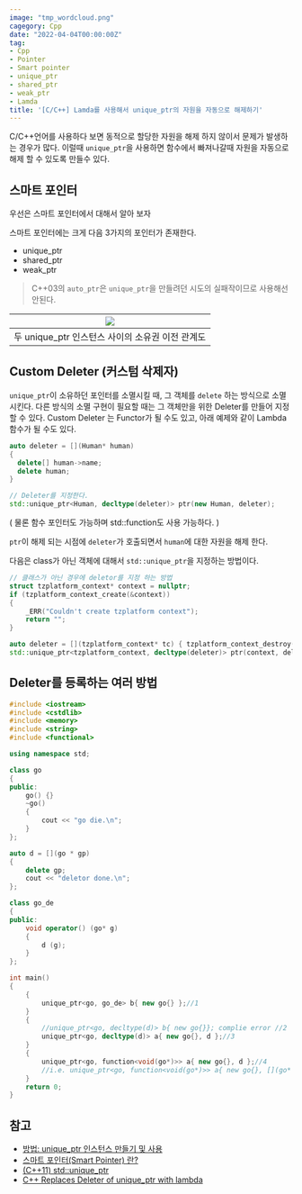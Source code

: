 ```yaml
---
image: "tmp_wordcloud.png"
cagegory: Cpp
date: "2022-04-04T00:00:00Z"
tag:
- Cpp
- Pointer
- Smart pointer
- unique_ptr
- shared_ptr
- weak_ptr
- Lamda
title: '[C/C++] Lamda를 사용해서 unique_ptr의 자원을 자동으로 해제하기'
---
```


C/C++언어를 사용하다 보면 동적으로 할당한 자원을 해제 하지 않이서 문제가 발생하는 경우가 많다. 이럴때 `unique_ptr`을 사용하면 함수에서 빠져나갈때 자원을 자동으로 해제 할 수 있도록 만들수 있다.

## 스마트 포인터

우선은 스마트 포인터에서 대해서 알아 보자

스마트 포인터에는 크게 다음 3가지의 포인터가 존재한다.

* unique_ptr
* shared_ptr
* weak_ptr

> C++03의 `auto_ptr`은 `unique_ptr`을 만들려던 시도의 실패작이므로 사용해선 안된다.

|![](https://docs.microsoft.com/ko-kr/cpp/cpp/media/unique_ptr.png?view=msvc-170)|
|:---:|
|두 unique_ptr 인스턴스 사이의 소유권 이전 관계도|

## Custom Deleter (커스텀 삭제자)

`unique_ptr`이 소유하던 포인터를 소멸시킬 때, 그 객체를 `delete` 하는 방식으로 소멸시킨다. 다른 방식의 소멸 구현이 필요할 때는 그 객체만을 위한 Deleter를 만들어 지정할 수 있다. Custom Deleter 는 Functor가 될 수도 있고, 아래 예제와 같이 Lambda 함수가 될 수도 있다.

```cpp
auto deleter = [](Human* human)
{
  delete[] human->name;
  delete human;
}

// Deleter를 지정한다.
std::unique_ptr<Human, decltype(deleter)> ptr(new Human, deleter);
```
( 물론 함수 포인터도 가능하며 std::function도 사용 가능하다. )

`ptr`이 해제 되는 시점에 `deleter`가 호출되면서 `human`에 대한 자원을 해제 한다.

다음은 class가 아닌 객체에 대해서 `std::unique_ptr`을 지정하는 방법이다.

```cpp
// 클래스가 아닌 경우에 deletor를 지정 하는 방법
struct tzplatform_context* context = nullptr;
if (tzplatform_context_create(&context))
{
    _ERR("Couldn't create tzplatform context");
    return "";
}

auto deleter = [](tzplatform_context* tc) { tzplatform_context_destroy(tc); };
std::unique_ptr<tzplatform_context, decltype(deleter)> ptr(context, deleter); // context에 new 없이 그냥 사용한다.
```

## Deleter를 등록하는 여러 방법

```cpp
#include <iostream>
#include <cstdlib>
#include <memory>
#include <string>
#include <functional>

using namespace std;

class go
{
public:
    go() {}
    ~go()
    {
        cout << "go die.\n";
    }
};

auto d = [](go * gp)
{
    delete gp;
    cout << "deletor done.\n";
};

class go_de
{
public:
    void operator() (go* g)
    {
        d (g);
    }
};

int main()
{
    {
        unique_ptr<go, go_de> b{ new go{} };//1
    }
    {
        //unique_ptr<go, decltype(d)> b{ new go{}}; complie error //2
        unique_ptr<go, decltype(d)> a{ new go{}, d };//3
    }
    {
        unique_ptr<go, function<void(go*)>> a{ new go{}, d };//4
        //i.e. unique_ptr<go, function<void(go*)>> a{ new go{}, [](go* gp){ delete gp; cout << "deletor done.\n"; }};
    }
    return 0;
}
```

## 참고

* [방법: unique_ptr 인스턴스 만들기 및 사용](https://docs.microsoft.com/ko-kr/cpp/cpp/how-to-create-and-use-unique-ptr-instances)
* [스마트 포인터(Smart Pointer) 란?](https://dydtjr1128.github.io/cpp/2019/05/10/Cpp-smart-pointer.html)
* [(C++11) std::unique_ptr](https://blog.frec.kr/cpp/modern-cpp-0/)
* [C++ Replaces Deleter of unique_ptr with lambda](https://programmer.group/c-replaces-deleter-of-unique_ptr-with-lambda.html)

